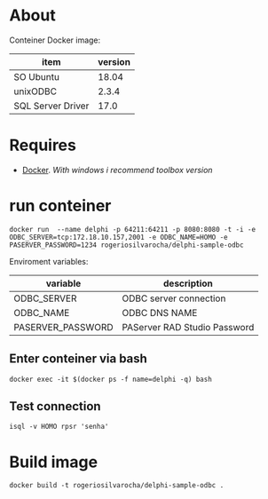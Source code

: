 # About
Conteiner Docker image:

| item                 | version |
| ---------------------|---------|
| SO Ubuntu            | 18.04   |
| unixODBC             | 2.3.4   |
| SQL Server Driver    | 17.0    |


# Requires
- [Docker](https://docs.docker.com/install/). *With windows i recommend toolbox version*

# run conteiner
```docker run  --name delphi -p 64211:64211 -p 8080:8080 -t -i -e ODBC_SERVER=tcp:172.18.10.157,2001 -e ODBC_NAME=HOMO -e PASERVER_PASSWORD=1234 rogeriosilvarocha/delphi-sample-odbc```

Enviroment variables:

| variable           | description                       |
| -------------------|-----------------------------------|
| ODBC_SERVER        | ODBC server connection            |
| ODBC_NAME          | ODBC DNS NAME                     |
| PASERVER_PASSWORD  | PAServer RAD Studio Password     |


## Enter conteiner via bash
```docker exec -it $(docker ps -f name=delphi -q) bash```

## Test connection
```isql -v HOMO rpsr 'senha'```

# Build image
```docker build -t rogeriosilvarocha/delphi-sample-odbc .```
